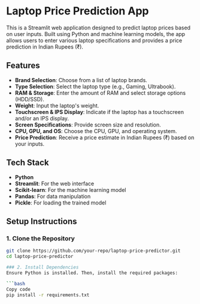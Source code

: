 # Laptop Price Prediction App

This is a Streamlit web application designed to predict laptop prices based on user inputs. Built using Python and machine learning models, the app allows users to enter various laptop specifications and provides a price prediction in Indian Rupees (₹).

## Features

- **Brand Selection**: Choose from a list of laptop brands.
- **Type Selection**: Select the laptop type (e.g., Gaming, Ultrabook).
- **RAM & Storage**: Enter the amount of RAM and select storage options (HDD/SSD).
- **Weight**: Input the laptop's weight.
- **Touchscreen & IPS Display**: Indicate if the laptop has a touchscreen and/or an IPS display.
- **Screen Specifications**: Provide screen size and resolution.
- **CPU, GPU, and OS**: Choose the CPU, GPU, and operating system.
- **Price Prediction**: Receive a price estimate in Indian Rupees (₹) based on your inputs.

## Tech Stack

- **Python**
- **Streamlit**: For the web interface
- **Scikit-learn**: For the machine learning model
- **Pandas**: For data manipulation
- **Pickle**: For loading the trained model

## Setup Instructions

### 1. Clone the Repository

```bash
git clone https://github.com/your-repo/laptop-price-predictor.git
cd laptop-price-predictor

### 2. Install Dependencies
Ensure Python is installed. Then, install the required packages:

```bash
Copy code
pip install -r requirements.txt
